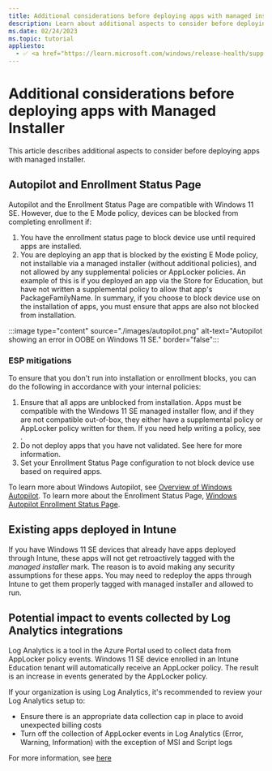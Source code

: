 ```yaml
---
title: Additional considerations before deploying apps with managed installer
description: Learn about additional aspects to consider before deploying apps with managed installer.
ms.date: 02/24/2023
ms.topic: tutorial
appliesto:
  - ✅ <a href="https://learn.microsoft.com/windows/release-health/supported-versions-windows-client" target="_blank">Windows 11 SE, version 22H2 and later</a>
---
```


# Additional considerations before deploying apps with Managed Installer

This article describes additional aspects to consider before deploying apps with managed installer.

## Autopilot and Enrollment Status Page

Autopilot and the Enrollment Status Page are compatible with Windows 11 SE. However, due to the E Mode policy, devices can be blocked from completing enrollment if:

1. You have the enrollment status page to block device use until required apps are installed.
1. You are deploying an app that is blocked by the existing E Mode policy, not installable via a managed installer (without additional policies), and not allowed by any supplemental policies or AppLocker policies. 
An example of this is if you deployed an app via the Store for Education, but have not written a supplemental policy to allow that app's PackageFamilyName.
In summary, if you choose to block device use on the installation of apps, you must ensure that apps are also not blocked from installation.

:::image type="content" source="./images/autopilot.png" alt-text="Autopilot showing an error in OOBE on Windows 11 SE." border="false":::

### ESP mitigations

To ensure that you don't run into installation or enrollment blocks, you can do the following in accordance with your internal policies:

1. Ensure that all apps are unblocked from installation. Apps must be compatible with the Windows 11 SE managed installer flow, and if they are not compatible out-of-box, they either have a supplemental policy or AppLocker policy written for them.
If you need help writing a policy, see <section>.
2. Do not deploy apps that you have not validated. See here for more information.
3. Set your Enrollment Status Page configuration to not block device use based on required apps.

To learn more about Windows Autopilot, see [Overview of Windows Autopilot][MEM-1].
To learn more about the Enrollment Status Page, [Windows Autopilot Enrollment Status Page][MEM-2].

## Existing apps deployed in Intune

If you have Windows 11 SE devices that already have apps deployed through Intune, these apps will not get retroactively tagged with the *managed installer* mark. The reason is to avoid making any security assumptions for these apps. You may need to redeploy the apps through Intune to get them properly tagged with managed installer and allowed to run.

## Potential impact to events collected by Log Analytics integrations

Log Analytics is a tool in the Azure Portal used to collect data from AppLocker policy events. Windows 11 SE device enrolled in an Intune Education tenant will automatically receive an AppLocker policy. The result is an increase in events generated by the AppLocker policy.

If your organization is using Log Analytics, it's recommended to review your Log Analytics setup to:

- Ensure there is an appropriate data collection cap in place to avoid unexpected billing costs
- Turn off the collection of AppLocker events in Log Analytics (Error, Warning, Information) with the exception of MSI and Script logs

For more information, see [here][WIN-1]

[MEM-1]: /mem/autopilot/windows-autopilot
[MEM-2]: /mem/autopilot/enrollment-status
[MEM-3]: /mem/intune/apps/apps-windows-10-app-deploy

[WIN-1]: /windows/security/threat-protection/windows-defender-application-control/applocker/using-event-viewer-with-applocker